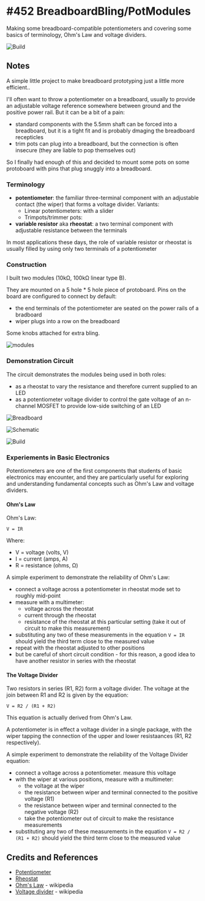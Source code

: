 # #452 BreadboardBling/PotModules

Making some breadboard-compatible potentiometers and covering some basics of terminology, Ohm's Law and voltage dividers.

![Build](./assets/PotModules_build.jpg?raw=true)

## Notes

A simple little project to make breadboard prototyping just a little more efficient..

I'll often want to throw a potentiometer on a breadboard, usually to provide an adjustable voltage reference
somewhere between ground and the positive power rail. But it can be a bit of a pain:

* standard components with the 5.5mm shaft can be forced into a breadboard, but it is a tight fit and is probably dmaging the breadboard recepticles
* trim pots can plug into a breadboard, but the connection is often insecure (they are liable to pop themselves out)

So I finally had enough of this and decided to mount some pots on some protoboard with pins that plug snuggly into a breadboard.


### Terminology


* **potentiometer**: the familiar three-terminal component with an adjustable contact (the wiper) that forms a voltage divider. Variants:
  * Linear potentiometers: with a slider
  * Trimpots/trimmer pots:
* **variable resistor** aka **rheostat**: a two terminal component with adjustable resistance between the terminals

In most applications these days, the role of variable resistor or rheostat is usually filled by using only two terminals of a potentiometer


### Construction

I built two modules (10kΩ, 100kΩ linear type B).

They are mounted on a 5 hole * 5 hole piece of protoboard.
Pins on the board are configured to connect by default:

* the end terminals of the potentiometer are seated on the power rails of a bradboard
* wiper plugs into a row on the breadboard

Some knobs attached for extra bling.

![modules](./assets/modules.jpg?raw=true)

### Demonstration Circuit

The circuit demonstrates the modules being used in both roles:

* as a rheostat to vary the resistance and therefore current supplied to an LED
* as a potentiometer voltage divider to control the gate voltage of an n-channel MOSFET to provide low-side switching of an LED


![Breadboard](./assets/PotModules_bb.jpg?raw=true)

![Schematic](./assets/PotModules_schematic.jpg?raw=true)

![Build](./assets/PotModules_build.jpg?raw=true)


### Experiements in Basic Electronics

Potentiometers are one of the first components that students of basic electronics may encounter,
and they are particularly useful for exploring and understanding fundamental concepts such as
Ohm's Law and voltage dividers.

#### Ohm's Law

Ohm's Law:

    V = IR

Where:

* V = voltage (volts, V)
* I = current (amps, A)
* R = resistance (ohms, Ω)

A simple experiment to demonstrate the reliability of Ohm's Law:

* connect a voltage across a potentiometer in rheostat mode set to roughly mid-point
* measure with a multimeter:
  * voltage across the rheostat
  * current through the rheostat
  * resistance of the rheostat at this particular setting (take it out of circuit to make this measurement)
* substituting any two of these measurements in the equation `V = IR` should yield the third term close to the measured value
* repeat with the rheostat adjusted to other positions
* but be careful of short circuit condition - for this reason, a good idea to have another resistor in series with the rheostat


#### The Voltage Divider

Two resistors in series (R1, R2) form a voltage divider.
The voltage at the join between R1 and R2 is given by the equation:

    V = R2 / (R1 + R2)

This equation is actually derived from Ohm's Law.

A potentiometer is in effect a voltage divider in a single package, with the wiper tapping the connection of the upper and lower resistaances (R1, R2 respectively).

A simple experiment to demonstrate the reliability of the Voltage Divider equation:

* connect a voltage across a potentiometer. measure this voltage
* with the wiper at various positions, measure with a multimeter:
  * the voltage at the wiper
  * the resistance between wiper and terminal connected to the positive voltage (R1)
  * the resistance between wiper and terminal connected to the negative voltage (R2)
  * take the potentiometer  out of circuit to make the resistance measurements
* substituting any two of these measurements in the equation `V = R2 / (R1 + R2)` should yield the third term close to the measured value


## Credits and References

* [Potentiometer](https://en.wikipedia.org/wiki/Potentiometer)
* [Rheostat](https://en.wikipedia.org/wiki/Potentiometer#Rheostat)
* [Ohm's Law](https://en.wikipedia.org/wiki/Ohm%27s_law) - wikipedia
* [Voltage divider](https://en.wikipedia.org/wiki/Voltage_divider) - wikipedia
